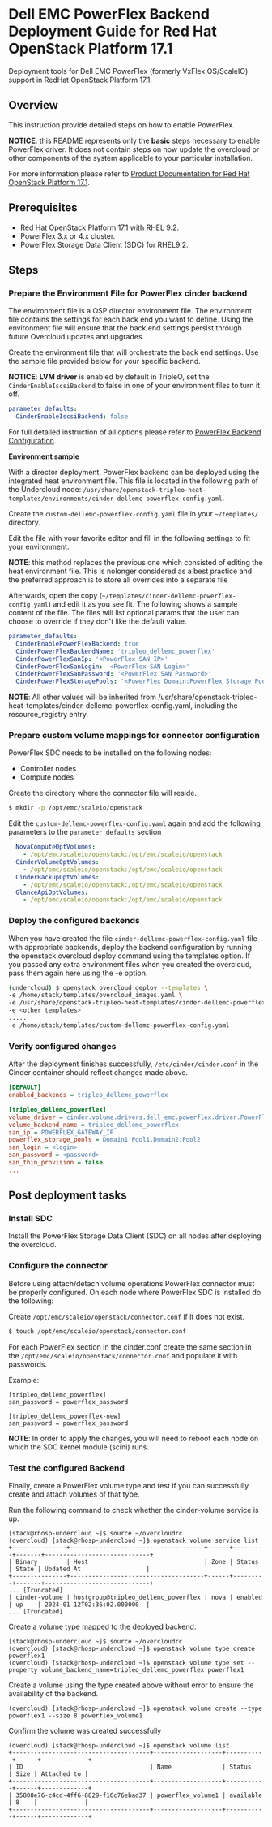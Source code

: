 # Dell EMC PowerFlex Backend Deployment Guide for Red Hat OpenStack Platform 17.1

Deployment tools for Dell EMC PowerFlex (formerly VxFlex OS/ScaleIO) support in RedHat OpenStack Platform 17.1.

## Overview

This instruction provide detailed steps on how to enable PowerFlex.

**NOTICE**: this README represents only the **basic** steps necessary to enable PowerFlex driver. It does not contain steps on how update the overcloud or other components of the system applicable to your particular installation.

For more information please refer to [Product Documentation for Red Hat OpenStack Platform 17.1](https://access.redhat.com/documentation/en-us/red_hat_openstack_platform/17.1/).

## Prerequisites

- Red Hat OpenStack Platform 17.1 with RHEL 9.2.
- PowerFlex 3.x or 4.x cluster.
- PowerFlex Storage Data Client (SDC) for RHEL9.2.

## Steps

### Prepare the Environment File for PowerFlex cinder backend
The environment file is a OSP director environment file. The environment file contains the settings for each back end you want to define. Using the environment file will ensure that the back end settings persist through future Overcloud updates and upgrades.  

Create the environment file that will orchestrate the back end settings. Use the sample file provided below for your specific backend.  

**NOTICE**: **LVM driver** is enabled by default in TripleO, set the ```CinderEnableIscsiBackend``` to false in one of your environment files to turn it off.
```yaml
parameter_defaults:
  CinderEnableIscsiBackend: false
```

For full detailed instruction of all options please refer to [PowerFlex Backend Configuration](https://docs.openstack.org/cinder/wallaby/configuration/block-storage/drivers/dell-emc-powerflex-driver.html).

**Environment sample**

With a director deployment, PowerFlex backend can be deployed using the integrated heat environment file. This file is located in the following path of the Undercloud node:
`/usr/share/openstack-tripleo-heat-templates/environments/cinder-dellemc-powerflex-config.yaml`.

Create the `custom-dellemc-powerflex-config.yaml` file in your `~/templates/` directory.

Edit the file with your favorite editor and fill in the following settings to fit your environment. 

**NOTE**: this method replaces the previous one which consisted of editing the heat environment file. This is nolonger considered as a best practice and the preferred approach is to store all overrides into a separate file

Afterwards, open the copy (`~/templates/cinder-dellemc-powerflex-config.yaml`) and edit it as you see fit. The following shows a sample content of the file. The files will list optional params that the user can choose to override if they don't like the default value.

```yaml
parameter_defaults:
  CinderEnablePowerFlexBackend: true
  CinderPowerFlexBackendName: 'tripleo_dellemc_powerflex'
  CinderPowerFlexSanIp: '<PowerFlex SAN IP>'
  CinderPowerFlexSanLogin: '<PowerFlex SAN Login>'
  CinderPowerFlexSanPassword: '<PowerFlex SAN Password>'
  CinderPowerFlexStoragePools: '<PowerFlex Domain:PowerFlex Storage Pool>'
```

**NOTE**: All other values will be inherited from /usr/share/openstack-tripleo-heat-templates/cinder-dellemc-powerflex-config.yaml, including the resource_registry entry.
### Prepare custom volume mappings for connector configuration 

PowerFlex SDC needs to be installed on the following nodes:
* Controller nodes 
* Compute nodes

Create the directory where the connector file will reside.

```bash
$ mkdir -p /opt/emc/scaleio/openstack
```

Edit the `custom-dellemc-powerflex-config.yaml` again and add the following parameters to the `parameter_defaults` section

```yaml
  NovaComputeOptVolumes:
    - /opt/emc/scaleio/openstack:/opt/emc/scaleio/openstack
  CinderVolumeOptVolumes:
    - /opt/emc/scaleio/openstack:/opt/emc/scaleio/openstack
  CinderBackupOptVolumes:
    - /opt/emc/scaleio/openstack:/opt/emc/scaleio/openstack
  GlanceApiOptVolumes:
    - /opt/emc/scaleio/openstack:/opt/emc/scaleio/openstack
```
### Deploy the configured backends

When you have created the file `cinder-dellemc-powerflex-config.yaml` file with appropriate backends, deploy the backend configuration by running the openstack overcloud deploy command using the templates option. If you passed any extra environment files when you created the overcloud, pass them again here using the -e option. 
 
```bash
(undercloud) $ openstack overcloud deploy --templates \
-e /home/stack/templates/overcloud_images.yaml \
-e /usr/share/openstack-tripleo-heat-templates/cinder-dellemc-powerflex-config.yaml
-e <other templates>
.....
-e /home/stack/templates/custom-dellemc-powerflex-config.yaml
```

### Verify configured changes

After the deployment finishes successfully, `/etc/cinder/cinder.conf` in the Cinder container should reflect changes made above.

```ini
[DEFAULT]
enabled_backends = tripleo_dellemc_powerflex

[tripleo_dellemc_powerflex]
volume_driver = cinder.volume.drivers.dell_emc.powerflex.driver.PowerFlexDriver
volume_backend_name = tripleo_dellemc_powerflex
san_ip = POWERFLEX_GATEWAY_IP
powerflex_storage_pools = Domain1:Pool1,Domain2:Pool2
san_login = <login>
san_password = <password>
san_thin_provision = false
...
```
## Post deployment tasks

### Install SDC

Install the PowerFlex Storage Data Client (SDC) on all nodes after deploying the overcloud.

### Configure the connector

Before using attach/detach volume operations PowerFlex connector must be properly configured. On each node where PowerFlex SDC is installed do the following:

Create `/opt/emc/scaleio/openstack/connector.conf` if it does not exist.

```bash
$ touch /opt/emc/scaleio/openstack/connector.conf
```
For each PowerFlex section in the cinder.conf create the same section in the `/opt/emc/scaleio/openstack/connector.conf` and populate it with passwords.

Example:

```
[tripleo_dellemc_powerflex]
san_password = powerflex_password

[tripleo_dellemc_powerflex-new]
san_password = powerflex_password
```
**NOTE**: In order to apply the changes, you will need to reboot each node on which the SDC kernel module (scini) runs.

### Test the configured Backend
Finally, create a PowerFlex volume type and test if you can successfully create and attach volumes of that type.

Run the following command to check whether the cinder-volume service is up. 
```
[stack@rhosp-undercloud ~]$ source ~/overcloudrc
(overcloud) [stack@rhosp-undercloud ~]$ openstack volume service list
+---------------+-------------------------------------+------+---------+-------+-----------------------------+
| Binary        | Host                                | Zone | Status  | State | Updated At                  |
+---------------+-------------------------------------+------+---------+-------+-----------------------------+
... [Truncated]
| cinder-volume | hostgroup@tripleo_dellemc_powerflex | nova | enabled | up    | 2024-01-12T02:36:02.000000  |
... [Truncated]
```
Create a volume type mapped to the deployed backend.
```
[stack@rhosp-undercloud ~]$ source ~/overcloudrc
(overcloud) [stack@rhosp-undercloud ~]$ openstack volume type create powerflex1
(overcloud) [stack@rhosp-undercloud ~]$ openstack volume type set --property volume_backend_name=tripleo_dellemc_powerflex powerflex1
```
Create a volume using the type created above without error to ensure the availability of the backend.
```
(overcloud) [stack@rhosp-undercloud ~]$ openstack volume create --type powerflex1 --size 8 powerflex_volume1
```
Confirm the volume was created successfully
```
(overcloud) [stack@rhosp-undercloud ~]$ openstack volume list
+--------------------------------------+-------------------+-----------+------+-------------+
| ID                                   | Name              | Status    | Size | Attached to |
+--------------------------------------+-------------------+-----------+------+-------------+
| 35808e76-c4cd-4ff6-8829-f16c76ebad37 | powerflex_volume1 | available | 8    |             |
+--------------------------------------+-------------------+-----------+------+-------------+
```

